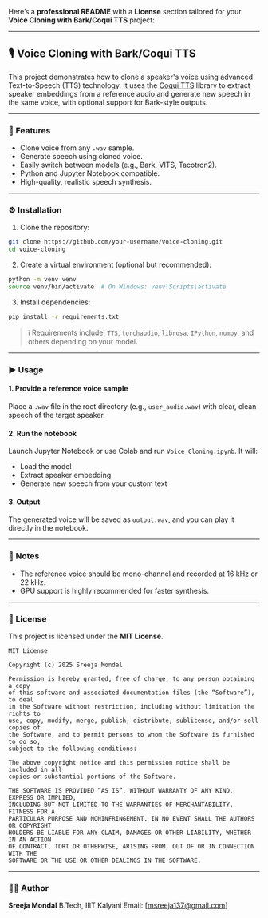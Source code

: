 Here’s a **professional README** with a **License** section tailored for your **Voice Cloning with Bark/Coqui TTS** project:

---

## 🎙️ Voice Cloning with Bark/Coqui TTS

This project demonstrates how to clone a speaker's voice using advanced Text-to-Speech (TTS) technology. It uses the [Coqui TTS](https://github.com/coqui-ai/TTS) library to extract speaker embeddings from a reference audio and generate new speech in the same voice, with optional support for Bark-style outputs.

---

### 🔧 Features

* Clone voice from any `.wav` sample.
* Generate speech using cloned voice.
* Easily switch between models (e.g., Bark, VITS, Tacotron2).
* Python and Jupyter Notebook compatible.
* High-quality, realistic speech synthesis.

---

### ⚙️ Installation

1. Clone the repository:

```bash
git clone https://github.com/your-username/voice-cloning.git
cd voice-cloning
```

2. Create a virtual environment (optional but recommended):

```bash
python -m venv venv
source venv/bin/activate  # On Windows: venv\Scripts\activate
```

3. Install dependencies:

```bash
pip install -r requirements.txt
```

> ℹ️ Requirements include: `TTS`, `torchaudio`, `librosa`, `IPython`, `numpy`, and others depending on your model.

---

### ▶️ Usage

#### 1. Provide a reference voice sample

Place a `.wav` file in the root directory (e.g., `user_audio.wav`) with clear, clean speech of the target speaker.

#### 2. Run the notebook

Launch Jupyter Notebook or use Colab and run `Voice_Cloning.ipynb`. It will:

* Load the model
* Extract speaker embedding
* Generate new speech from your custom text

#### 3. Output

The generated voice will be saved as `output.wav`, and you can play it directly in the notebook.

---

### 📌 Notes

* The reference voice should be mono-channel and recorded at 16 kHz or 22 kHz.
* GPU support is highly recommended for faster synthesis.

---

### 📜 License

This project is licensed under the **MIT License**.

```
MIT License

Copyright (c) 2025 Sreeja Mondal

Permission is hereby granted, free of charge, to any person obtaining a copy
of this software and associated documentation files (the “Software”), to deal
in the Software without restriction, including without limitation the rights to
use, copy, modify, merge, publish, distribute, sublicense, and/or sell copies of
the Software, and to permit persons to whom the Software is furnished to do so,
subject to the following conditions:

The above copyright notice and this permission notice shall be included in all
copies or substantial portions of the Software.

THE SOFTWARE IS PROVIDED “AS IS”, WITHOUT WARRANTY OF ANY KIND, EXPRESS OR IMPLIED,
INCLUDING BUT NOT LIMITED TO THE WARRANTIES OF MERCHANTABILITY, FITNESS FOR A
PARTICULAR PURPOSE AND NONINFRINGEMENT. IN NO EVENT SHALL THE AUTHORS OR COPYRIGHT
HOLDERS BE LIABLE FOR ANY CLAIM, DAMAGES OR OTHER LIABILITY, WHETHER IN AN ACTION
OF CONTRACT, TORT OR OTHERWISE, ARISING FROM, OUT OF OR IN CONNECTION WITH THE
SOFTWARE OR THE USE OR OTHER DEALINGS IN THE SOFTWARE.
```

---

### 🙋‍♀️ Author

**Sreeja Mondal**
B.Tech, IIIT Kalyani
Email: [msreeja137@gmail.com]

